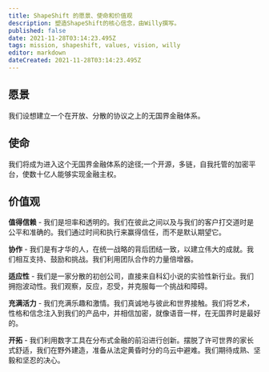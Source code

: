 ```yaml
---
title: ShapeShift 的愿景、使命和价值观
description: 塑造ShapeShift的核心信念，由Willy撰写。
published: false
date: 2021-11-28T03:14:23.495Z
tags: mission, shapeshift, values, vision, willy
editor: markdown
dateCreated: 2021-11-28T03:14:23.495Z
---
```


## 愿景
我们设想建立一个在开放、分散的协议之上的无国界金融体系。

## 使命
我们将成为进入这个无国界金融体系的途径;一个开源，多链，自我托管的加密平台，使数十亿人能够实现金融主权。

## 价值观

**值得信赖** - 我们是坦率和透明的。我们在彼此之间以及与我们的客户打交道时是公平和准确的。我们通过时间和执行来赢得信任，而不是默认期望它。

**协作** - 我们是有才华的人，在统一战略的背后团结一致，以建立伟大的成就。我们相互支持、鼓励和挑战。我们利用团队合作的力量倍增器。

**适应性** - 我们是一家分散的初创公司，直接来自科幻小说的实验性新行业。我们拥抱波动性。我们观察，反应，忍受，并克服每一个挑战和障碍。

**充满活力** - 我们充满乐趣和激情。我们真诚地与彼此和世界接触。我们将艺术，性格和信念注入到我们的产品中，并相信加密，就像语音一样，在无国界时是最好的。

**开拓** - 我们利用数字工具在分布式金融的前沿进行创新。摆脱了许可世界的家长式舒适，我们在野外建造，准备从法定黄昏时分的乌云中避难。我们期待成熟、坚毅和坚忍的决心。